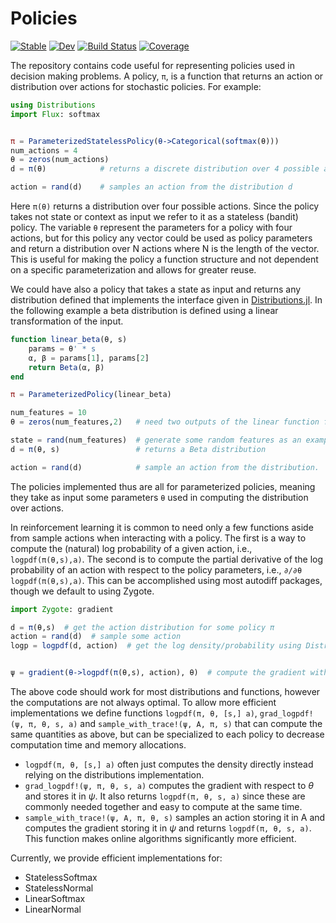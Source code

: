 # Policies

[![Stable](https://img.shields.io/badge/docs-stable-blue.svg)](https://DecisionMakingAI.github.io/Policies.jl/stable)
[![Dev](https://img.shields.io/badge/docs-dev-blue.svg)](https://DecisionMakingAI.github.io/Policies.jl/dev)
[![Build Status](https://github.com/DecisionMakingAI/Policies.jl/workflows/CI/badge.svg)](https://github.com/DecisionMakingAI/Policies.jl/actions)
[![Coverage](https://codecov.io/gh/DecisionMakingAI/Policies.jl/branch/master/graph/badge.svg)](https://codecov.io/gh/DecisionMakingAI/Policies.jl)


The repository contains code useful for representing policies used in decision making problems. A policy, ``π``, is a function that returns an action or distribution over actions for stochastic policies. For example:

```julia
using Distributions
import Flux: softmax


π = ParameterizedStatelessPolicy(θ->Categorical(softmax(θ)))
num_actions = 4
θ = zeros(num_actions)
d = π(θ)            # returns a discrete distribution over 4 possible actions

action = rand(d)    # samples an action from the distribution d
```

Here ``π(θ)`` returns a distribution over four possible actions. Since the policy takes not state or context as input we refer to it as a stateless (bandit) policy. The variable ``θ`` represent the parameters for a policy with four actions, but for this policy any vector could be used as policy parameters and return a distribution over N actions where N is the length of the vector. This is useful for making the policy a function structure and not dependent on a specific parameterization and allows for greater reuse.

We could have also a policy that takes a state as input and returns any distribution defined that implements the interface given in [Distributions.jl](https://github.com/JuliaStats/Distributions.jl). In the following example a beta distribution is defined using a linear transformation of the input.

```julia
function linear_beta(θ, s)
    params = θ' * s
    α, β = params[1], params[2]
    return Beta(α, β)
end

π = ParameterizedPolicy(linear_beta)

num_features = 10
θ = zeros(num_features,2)   # need two outputs of the linear function for α and β

state = rand(num_features)  # generate some random features as an example
d = π(θ, s)                 # returns a Beta distribution

action = rand(d)            # sample an action from the distribution.
```

The policies implemented thus are all for parameterized policies, meaning they take as input some parameters ``θ`` used in computing the distribution over actions.

In reinforcement learning it is common to need only a few functions aside from sample actions when interacting with a policy. The first is a way to compute the (natural) log probability of a given action, i.e., ``logpdf(π(θ,s),a)``. The second is to compute the partial derivative of the log probability of an action with respect to the policy parameters, i.e., ``∂/∂θ logpdf(π(θ,s),a)``. This can be accomplished using most autodiff packages, though we default to using Zygote.

```julia
import Zygote: gradient

d = π(θ,s)  # get the action distribution for some policy π
action = rand(d)  # sample some action
logp = logpdf(d, action)  # get the log density/probability using Distributions.jl


ψ = gradient(θ->logpdf(π(θ,s), action), θ)  # compute the gradient with respect to θ
```

The above code should work for most distributions and functions, however the computations are not always optimal. To allow more efficient implementations we define functions ``logpdf(π, θ, [s,] a)``, ``grad_logpdf!(ψ, π, θ, s, a)`` and ``sample_with_trace!(ψ, A, π, s)`` that can compute the same quantities as above, but can be specialized to each policy to decrease computation time and memory allocations.

- ``logpdf(π, θ, [s,] a)`` often just computes the density directly instead relying on the distributions implementation.
- ``grad_logpdf!(ψ, π, θ, s, a)`` computes the gradient with respect to $\theta$ and stores it in $\psi$. It also returns ``logpdf(π, θ, s, a)`` since these are commonly needed together and easy to compute at the same time.
- ``sample_with_trace!(ψ, A, π, θ, s)`` samples an action storing it in A and computes the gradient storing it in $\psi$ and returns ``logpdf(π, θ, s, a)``. This function makes online algorithms significantly more efficient.

Currently, we provide efficient implementations for:

- StatelessSoftmax
- StatelessNormal
- LinearSoftmax
- LinearNormal
